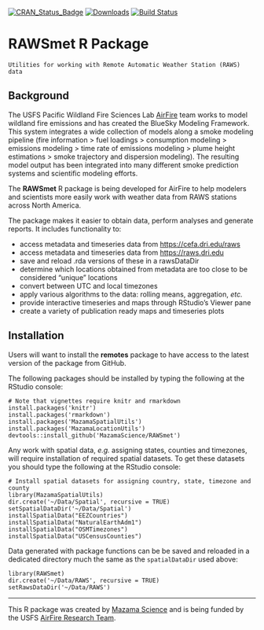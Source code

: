 [![CRAN\_Status\_Badge](http://www.r-pkg.org/badges/version/RAWSmet)](https://cran.r-project.org/package=RAWSmet)
[![Downloads](http://cranlogs.r-pkg.org/badges/RAWSmet)](https://cran.r-project.org/package=RAWSmet)
[![Build Status](https://travis-ci.org/MazamaScience/RAWSmet.svg?branch=master)](https://travis-ci.org/MazamaScience/RAWSmet)

# RAWSmet R Package 

```
Utilities for working with Remote Automatic Weather Station (RAWS) data
```

## Background

The USFS Pacific Wildland Fire Sciences Lab [AirFire](https://www.airfire.org) 
team works to model wildland fire emissions and has created the BlueSky Modeling 
Framework. This system  integrates a wide collection of models along a smoke 
modeling pipeline (fire  information > fuel loadings > consumption modeling > 
emissions modeling > time rate of emissions modeling > plume height estimations > 
smoke trajectory and dispersion  modeling). The resulting model output has 
been integrated into many different smoke prediction systems and scientific 
modeling efforts.

The **RAWSmet** R package is being developed for AirFire to help modelers and 
scientists more easily work with weather data from RAWS stations across 
North America.

The package makes it easier to obtain data, perform analyses and generate 
reports. It includes functionality to:

* access metadata and timeseries data from https://cefa.dri.edu/raws
* access metadata and timeseries data from https://raws.dri.edu
* save and reload .rda versions of these in a rawsDataDir
* determine which locations obtained from metadata are too close to be 
considered “unique” locations
* convert between UTC and local timezones
* apply various algorithms to the data: rolling means, aggregation, _etc._
* provide interactive timeseries and maps through RStudio’s Viewer pane
* create a variety of publication ready maps and timeseries plots

## Installation

Users will want to install the **remotes** package to have access to the latest 
version of the package from GitHub.

The following packages should be installed by typing the following at the 
RStudio console:

```
# Note that vignettes require knitr and rmarkdown
install.packages('knitr')
install.packages('rmarkdown')
install.packages('MazamaSpatialUtils')
install.packages('MazamaLocationUtils')
devtools::install_github('MazamaScience/RAWSmet')
```
Any work with spatial data, _e.g._ assigning states, counties and timezones, 
will require installation of required spatial datasets. To get these datasets 
you should type the following at the RStudio console:

```
# Install spatial datasets for assigning country, state, timezone and county
library(MazamaSpatialUtils)
dir.create('~/Data/Spatial', recursive = TRUE)
setSpatialDataDir('~/Data/Spatial')
installSpatialData("EEZCountries")
installSpatialData("NaturalEarthAdm1")
installSpatialData("OSMTimezones")
installSpatialData("USCensusCounties")
```

Data generated with package functions can be be saved and reloaded in a
dedicated directory much the same as the `spatialDataDir` used above:

```
library(RAWSmet)
dir.create('~/Data/RAWS', recursive = TRUE)
setRawsDataDir('~/Data/RAWS')
```

----

This R package was created by [Mazama Science](http://mazamascience.com) and is 
being funded by the USFS [AirFire Research Team](https://airfire.org).
